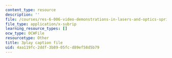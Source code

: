 ```yaml
---
content_type: resource
description: ''
file: /courses/res-6-006-video-demonstrations-in-lasers-and-optics-spring-2008/4aa119fc2ddf3b8905fcd89ef58d5b79_WyMF3TNm_UU.srt
file_type: application/x-subrip
learning_resource_types: []
ocw_type: OCWFile
resourcetype: Other
title: 3play caption file
uid: 4aa119fc-2ddf-3b89-05fc-d89ef58d5b79
---
```

